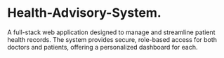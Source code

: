 # Health-Advisory-System.
A full-stack web application designed to manage and streamline patient health records. The system provides secure, role-based access for both doctors and patients, offering a personalized dashboard for each.
